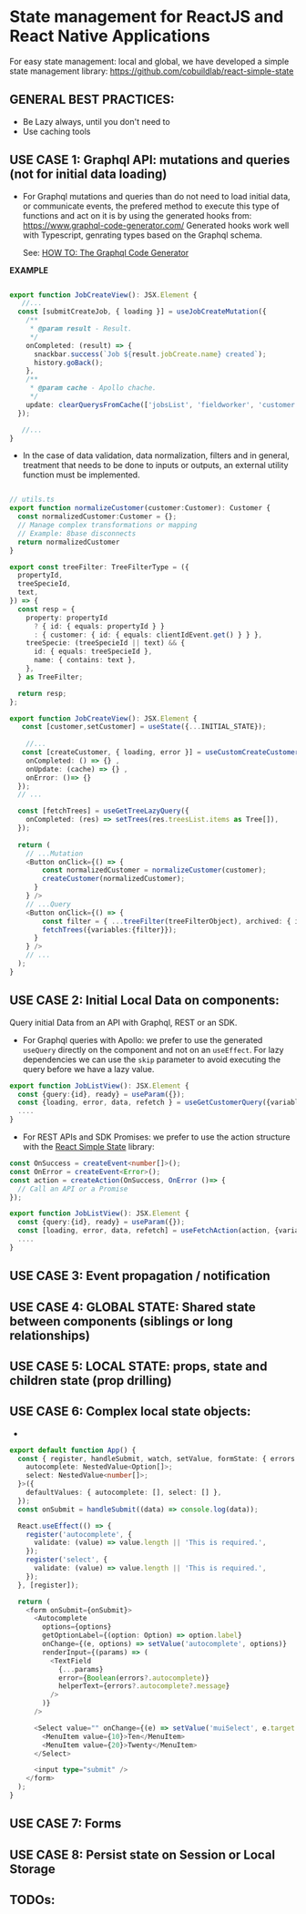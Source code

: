 # State management for ReactJS and React Native Applications


For easy state management: local and global, we have developed a simple state management library: https://github.com/cobuildlab/react-simple-state

## GENERAL BEST PRACTICES:

- Be Lazy always, until you don't need to
- Use caching tools

## USE CASE 1: Graphql API: mutations and queries (not for initial data loading)

- For Graphql mutations and queries than do not need to load initial data, or communicate events, the prefered method to execute this type of functions and act on it is by using the generated hooks from: https://www.graphql-code-generator.com/ Generated hooks work well with Typescript, genrating types based on the Graphql schema.


  See: [HOW TO: The Graphql Code Generator ](../how-tos/graphql.md)

**EXAMPLE**

```typescript

export function JobCreateView(): JSX.Element {
   //...
  const [submitCreateJob, { loading }] = useJobCreateMutation({
    /**
     * @param result - Result.
     */
    onCompleted: (result) => {
      snackbar.success(`Job ${result.jobCreate.name} created`);
      history.goBack();
    },
    /**
     * @param cache - Apollo chache.
     */
    update: clearQuerysFromCache(['jobsList', 'fieldworker', 'customer']),
  });

   //...
}

```
  
- In the case of data validation, data normalization, filters and in general, treatment that needs to be done to inputs or outputs, an external utility function must be implemented.


```typescript

// utils.ts
export function normalizeCustomer(customer:Customer): Customer {
  const normalizedCustomer:Customer = {};
  // Manage complex transformations or mapping
  // Example: 8base disconnects
  return normalizedCustomer
}

export const treeFilter: TreeFilterType = ({
  propertyId,
  treeSpecieId,
  text,
}) => {
  const resp = {
    property: propertyId
      ? { id: { equals: propertyId } }
      : { customer: { id: { equals: clientIdEvent.get() } } },
    treeSpecie: (treeSpecieId || text) && {
      id: { equals: treeSpecieId },
      name: { contains: text },
    },
  } as TreeFilter;

  return resp;
};

export function JobCreateView(): JSX.Element {
   const [customer,setCustomer] = useState({...INITIAL_STATE});
   
    //...
   const [createCustomer, { loading, error }] = useCustomCreateCustomerMutation({
    onCompleted: () => {} ,
    onUpdate: (cache) => {} ,
    onError: ()=> {}
  });
  // ...

  const [fetchTrees] = useGetTreeLazyQuery({
    onCompleted: (res) => setTrees(res.treesList.items as Tree[]),
  });
  
  return (
    // ...Mutation
    <Button onClick={() => {
        const normalizedCustomer = normalizeCustomer(customer);
        createCustomer(normalizedCustomer);
      }
    } />
    // ...Query
    <Button onClick={() => {
        const filter = { ...treeFilter(treeFilterObject), archived: { is_empty: true } };
        fetchTrees({variables:{filter}});
      }
    } />
    // ...
  );
}
```

## USE CASE 2: Initial Local Data on components:

Query initial Data from an API with Graphql, REST or an SDK.

- For Graphql queries with Apollo: we prefer to use the generated `useQuery` directly on the component and not on an `useEffect`. For lazy dependencies we can use the `skip` parameter to avoid executing the query before we have a lazy value.

```typescript
export function JobListView(): JSX.Element {
  const {query:{id}, ready} = useParam({});
  const {loading, error, data, refetch } = useGetCustomerQuery({variables:{id}, skip:ready});
  ....
}
```

- For REST APIs and SDK Promises: we prefer to use the action structure with the [React Simple State](https://github.com/cobuildlab/react-simple-state#5-fetch-can-be-done-with-usefetchaction-hook) library:

```typescript
const OnSuccess = createEvent<number[]>();
const OnError = createEvent<Error>();
const action = createAction(OnSuccess, OnError ()=> {
  // Call an API or a Promise
});

export function JobListView(): JSX.Element {
  const {query:{id}, ready} = useParam({});
  const [loading, error, data, refetch] = useFetchAction(action, {variables:{id}, skip:ready});
  ....
}

```

## USE CASE 3: Event propagation / notification
## USE CASE 4: GLOBAL STATE: Shared state between components (siblings or long relationships)
## USE CASE 5: LOCAL STATE: props, state and children state (prop drilling)
## USE CASE 6: Complex local state objects: 
- 
```typescript
export default function App() {
  const { register, handleSubmit, watch, setValue, formState: { errors } } = useForm<{
    autocomplete: NestedValue<Option[]>;
    select: NestedValue<number[]>;
  }>({
    defaultValues: { autocomplete: [], select: [] },
  });
  const onSubmit = handleSubmit((data) => console.log(data));

  React.useEffect(() => {
    register('autocomplete', {
      validate: (value) => value.length || 'This is required.',
    });
    register('select', {
      validate: (value) => value.length || 'This is required.',
    });
  }, [register]);

  return (
    <form onSubmit={onSubmit}>
      <Autocomplete
        options={options}
        getOptionLabel={(option: Option) => option.label}
        onChange={(e, options) => setValue('autocomplete', options)}
        renderInput={(params) => (
          <TextField
            {...params}
            error={Boolean(errors?.autocomplete)}
            helperText={errors?.autocomplete?.message}
          />
        )}
      />

      <Select value="" onChange={(e) => setValue('muiSelect', e.target.value as number[])}>
        <MenuItem value={10}>Ten</MenuItem>
        <MenuItem value={20}>Twenty</MenuItem>
      </Select>

      <input type="submit" />
    </form>
  );
}
```



## USE CASE 7: Forms
## USE CASE 8: Persist state on Session or Local Storage

## TODOs:
